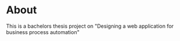 # About
This is a bachelors thesis project on "Designing a web application for business process automation" 
